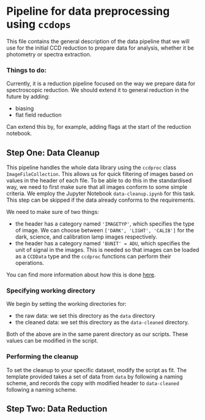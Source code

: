 # Pipeline for data preprocessing using `ccdops`

This file contains the general description of the data pipeline that we will use for the initial CCD reduction to prepare data for analysis, whether it be photometry or spectra extraction.

### Things to do:

Currently, it is a reduction pipeline focused on the way we prepare data for spectroscopic reduction. We should extend it to general reduction in the future by adding:

- biasing
- flat field reduction

Can extend this by, for example, adding flags at the start of the reduction notebook.

## Step One: Data Cleanup

This pipeline handles the whole data library using the `ccdproc` class `ImageFileCollection`. This allows us for quick filtering of images based on values in the header of each file. To be able to do this in the standardised way, we need to first make sure that all images conform to some simple criteria. We employ the Jupyter Notebook `data-cleanup.ipynb` for this task. This step can be skipped if the data already conforms to the requirements.

We need to make sure of two things:

- the header has a category named `'IMAGETYP'`, which specifies the type of image. We can choose between `['DARK', 'LIGHT', 'CALIB']` for the dark, science, and calibration lamp images respectively.
- the header has a category named `'BUNIT' = ADU`, which specifies the unit of signal in the images. This is needed so that images can be loaded as a `CCDData` type and the `ccdproc` functions can perform their operations.

You can find more information about how this is done [here](https://www.astropy.org/ccd-reduction-and-photometry-guide/v/dev/notebooks/01-11-reading-images.html).

### Specifying working directory

We begin by setting the working directories for:

- the raw data: we set this directory as the `data` directory
- the cleaned data: we set this directory as the `data-cleaned` directory.

Both of the above are in the same parent directory as our scripts. These values can be modified in the script.

### Performing the cleanup

To set the cleanup to your specific dataset, modify the script as fit. The template provided takes a set of data from `data` by following a naming scheme, and records the copy with modified header to `data-cleaned` following a naming scheme.

## Step Two: Data Reduction

